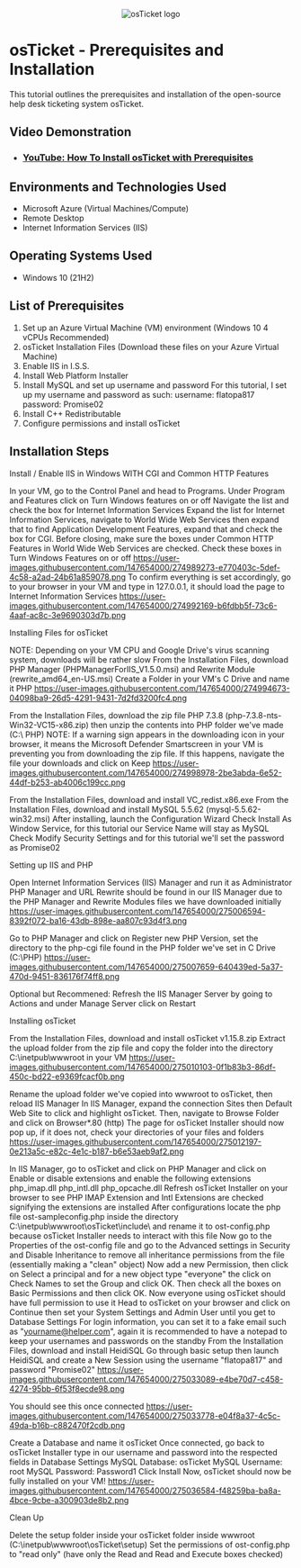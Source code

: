 <p align="center">
<img src="https://i.imgur.com/Clzj7Xs.png" alt="osTicket logo"/>
</p>

<h1>osTicket - Prerequisites and Installation</h1>
This tutorial outlines the prerequisites and installation of the open-source help desk ticketing system osTicket.<br />


<h2>Video Demonstration</h2>

- ### [YouTube: How To Install osTicket with Prerequisites](https://www.youtube.com)

<h2>Environments and Technologies Used</h2>

- Microsoft Azure (Virtual Machines/Compute)
- Remote Desktop
- Internet Information Services (IIS)

<h2>Operating Systems Used </h2>

- Windows 10</b> (21H2)

<h2>List of Prerequisites</h2>

1. Set up an Azure Virtual Machine (VM) environment (Windows 10 4 vCPUs Recommended)
2. osTicket Installation Files (Download these files on your Azure Virtual Machine)
3. Enable IIS in I.S.S.
4. Install Web Platform Installer
5. Install MySQL and set up username and password
For this tutorial, I set up my username and password as such:
username: flatopa817
password: Promise02
6. Install C++ Redistributable
7. Configure permissions and install osTicket

<h2>Installation Steps</h2>

Install / Enable IIS in Windows WITH CGI and Common HTTP Features

In your VM, go to the Control Panel and head to Programs.
Under Program and Features click on Turn Windows features on or off
Navigate the list and check the box for Internet Information Services
Expand the list for Internet Information Services, navigate to World Wide Web Services then expand that to find Application Development Features, expand that and check the box for CGI.
Before closing, make sure the boxes under Common HTTP Features in World Wide Web Services are checked.
Check these boxes in Turn Windows Features on or off
https://user-images.githubusercontent.com/147654000/274989273-e770403c-5def-4c58-a2ad-24b61a859078.png
To confirm everything is set accordingly, go to your browser in your VM and type in 127.0.0.1, it should load the page to Internet Information Services
https://user-images.githubusercontent.com/147654000/274992169-b6fdbb5f-73c6-4aaf-ac8c-3e9690303d7b.png

Installing Files for osTicket

NOTE: Depending on your VM CPU and Google Drive's virus scanning system, downloads will be rather slow
From the Installation Files, download PHP Manager (PHPManagerForIIS_V1.5.0.msi) and Rewrite Module (rewrite_amd64_en-US.msi)
Create a Folder in your VM's C Drive and name it PHP
https://user-images.githubusercontent.com/147654000/274994673-04098ba9-26d5-4291-9431-7d2fd3200fc4.png

From the Installation Files, download the zip file PHP 7.3.8 (php-7.3.8-nts-Win32-VC15-x86.zip) then unzip the contents into PHP folder we've made (C:\ PHP)
NOTE: If a warning sign appears in the downloading icon in your browser, it means the Microsoft Defender Smartscreen in your VM is preventing you from downloading the zip file. If this happens, navigate the file your downloads and click on Keep
https://user-images.githubusercontent.com/147654000/274998978-2be3abda-6e52-44df-b253-ab4006c199cc.png

From the Installation Files, download and install VC_redist.x86.exe
From the Installation Files, download and install MySQL 5.5.62 (mysql-5.5.62-win32.msi)
After installing, launch the Configuration Wizard
Check Install As Window Service, for this tutorial our Service Name will stay as MySQL
Check Modify Security Settings and for this tutorial we'll set the password as Promise02

Setting up IIS and PHP

Open Internet Information Services (IIS) Manager and run it as Administrator
PHP Manager and URL Rewrite should be found in our IIS Manager due to the PHP Manager and Rewrite Modules files we have downloaded initially
https://user-images.githubusercontent.com/147654000/275006594-8392f072-ba16-43db-898e-aa807c93d4f3.png

Go to PHP Manager and click on Register new PHP Version, set the directory to the php-cgi file found in the PHP folder we've set in C Drive (C:\PHP)
https://user-images.githubusercontent.com/147654000/275007659-640439ed-5a37-470d-9451-836176f74ff8.png

Optional but Recommened: Refresh the IIS Manager Server by going to Actions and under Manage Server click on Restart

Installing osTicket

From the Installation Files, download and install osTicket v1.15.8.zip
Extract the upload folder from the zip file and copy the folder into the directory C:\inetpub\wwwroot in your VM
https://user-images.githubusercontent.com/147654000/275010103-0f1b83b3-86df-450c-bd22-e9369fcacf0b.png

Rename the upload folder we've copied into wwwroot to osTicket, then reload IIS Manager
In IIS Manager, expand the connection Sites then Default Web Site to click and highlight osTicket. Then, navigate to Browse Folder and click on Browser*.80 (http)
The page for osTicket Installer should now pop up, if it does not, check your directories of your files and folders
https://user-images.githubusercontent.com/147654000/275012197-0e213a5c-e82c-4e1c-b187-b6e53aeb9af2.png

In IIS Manager, go to osTicket and click on PHP Manager and click on Enable or disable extensions and enable the following extensions
php_imap.dll
php_intl.dll
php_opcache.dll
Refresh osTicket Installer on your browser to see PHP IMAP Extension and Intl Extensions are checked signifying the extensions are installed
After configurations locate the php file ost-sampleconfig.php inside the directory C:\inetpub\wwwroot\osTicket\include\ and rename it to ost-config.php because osTicket Installer needs to interact with this file
Now go to the Properties of the ost-config file and go to the Advanced settings in Security and Disable Inheritance to remove all inheritance permissions from the file (essentially making a "clean" object)
Now add a new Permission, then click on Select a principal and for a new object type "everyone" the click on Check Names to set the Group and click OK. Then check all the boxes on Basic Permissions and then click OK. Now everyone using osTicket should have full permission to use it
Head to osTicket on your browser and click on Continue then set your System Settings and Admin User until you get to Database Settings
For login information, you can set it to a fake email such as "yourname@helper.com", again it is recommended to have a notepad to keep your usernames and passwords on the standby
From the Installation Files, download and install HeidiSQL
Go through basic setup then launch HeidiSQL and create a New Session using the username "flatopa817" and password "Promise02"
https://user-images.githubusercontent.com/147654000/275033089-e4be70d7-c458-4274-95bb-6f53f8ecde98.png

You should see this once connected
https://user-images.githubusercontent.com/147654000/275033778-e04f8a37-4c5c-49da-b16b-c882470f2cdb.png

Create a Database and name it osTicket
Once connected, go back to osTicket Installer type in our username and password into the respected fields in Database Settings
MySQL Database: osTicket
MySQL Username: root
MySQL Password: Password1
Click Install Now, osTicket should now be fully installed on your VM!
https://user-images.githubusercontent.com/147654000/275036584-f48259ba-ba8a-4bce-9cbe-a300903de8b2.png

Clean Up

Delete the setup folder inside your osTicket folder inside wwwroot (C:\inetpub\wwwroot\osTicket\setup)
Set the permissions of ost-config.php to "read only" (have only the Read and Read and Execute boxes checked)




